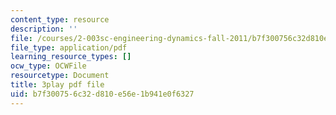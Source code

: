 ```yaml
---
content_type: resource
description: ''
file: /courses/2-003sc-engineering-dynamics-fall-2011/b7f300756c32d810e56e1b941e0f6327_osyKjTQuwlk.pdf
file_type: application/pdf
learning_resource_types: []
ocw_type: OCWFile
resourcetype: Document
title: 3play pdf file
uid: b7f30075-6c32-d810-e56e-1b941e0f6327
---
```

